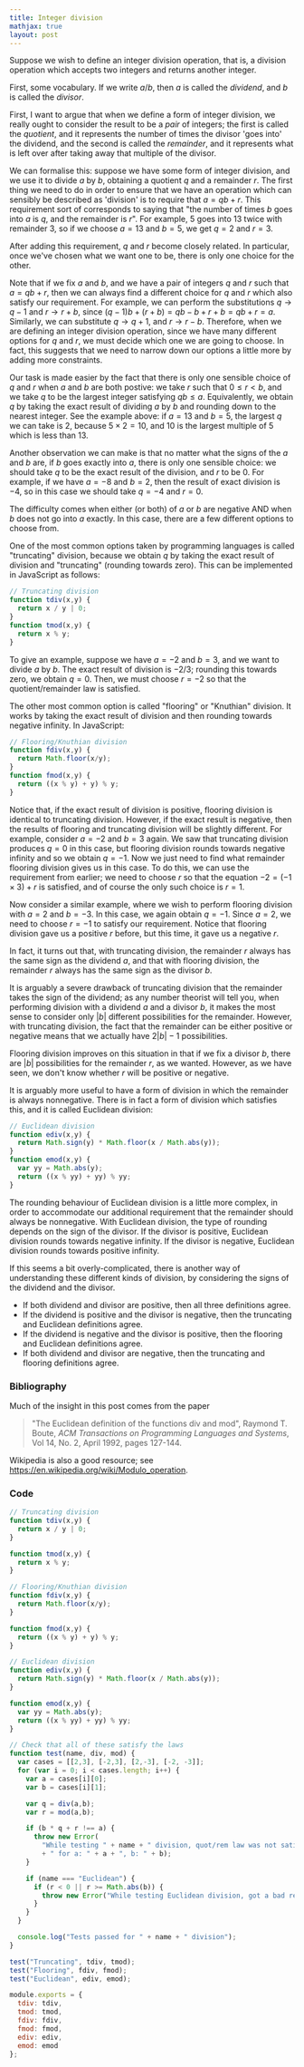 ```yaml
---
title: Integer division
mathjax: true
layout: post
---
```


Suppose we wish to define an integer division operation, that is, a division
operation which accepts two integers and returns another integer.

First, some vocabulary. If we write $a / b$, then $a$ is called the _dividend_,
and $b$ is called the _divisor_.

First, I want to argue that when we define a form of integer division, we
really ought to consider the result to be a _pair_ of integers; the first is
called the _quotient_, and it represents the number of times the divisor 'goes
into' the dividend, and the second is called the _remainder_, and it represents
what is left over after taking away that multiple of the divisor.

We can formalise this: suppose we have some form of integer division, and we
use it to divide $a$ by $b$, obtaining a quotient $q$ and a remainder $r$.
The first thing we need to do in order to ensure that we have an operation
which can sensibly be described as 'division' is to require that $a=qb+r$. This
requirement sort of corresponds to saying that "the number of times $b$ goes
into $a$ is $q$, and the remainder is $r$". For example, $5$ goes into $13$
twice with remainder $3$, so if we choose $a=13$ and $b=5$, we get $q=2$ and
$r=3$.

After adding this requirement, $q$ and $r$ become closely related. In
particular, once we've chosen what we want one to be, there is only one choice
for the other.

Note that if we fix $a$ and $b$, and we have a pair of integers $q$ and $r$
such that $a=qb+r$, then we can always find a different choice for $q$ and $r$
which also satisfy our requirement. For example, we can perform the
substitutions $q \to q-1$ and $r \to r+b$, since $(q-1)b + (r+b) = qb - b + r +
b = qb + r = a$. Similarly, we can substitute $q \to q+1$, and $r \to r-b$.
Therefore, when we are defining an integer division operation, since we have
many different options for $q$ and $r$, we must decide which one we are going
to choose. In fact, this suggests that we need to narrow down our options a
little more by adding more constraints.

Our task is made easier by the fact that there is only one sensible choice
of $q$ and $r$ when $a$ and $b$ are both postive: we take $r$ such that $0 \leq
r < b$, and we take $q$ to be the largest integer satisfying $qb \leq a$.
Equivalently, we obtain $q$ by taking the exact result of dividing $a$ by $b$
and rounding down to the nearest integer. See the example above: if $a=13$ and
$b=5$, the largest $q$ we can take is $2$, because $5 \times 2=10$, and $10$ is
the largest multiple of $5$ which is less than $13$.

Another observation we can make is that no matter what the signs of the
$a$ and $b$ are, if $b$ goes exactly into $a$, there is only one sensible
choice: we should take $q$ to be the exact result of the division, and $r$ to
be $0$. For example, if we have $a=-8$ and $b=2$, then the result of exact
division is $-4$, so in this case we should take $q=-4$ and $r=0$.

The difficulty comes when either (or both) of $a$ or $b$ are negative AND when
$b$ does not go into $a$ exactly. In this case, there are a few different
options to choose from.

One of the most common options taken by programming languages is called
"truncating" division, because we obtain $q$ by taking the exact result of
division and "truncating" (rounding towards zero). This can be implemented
in JavaScript as follows:

```javascript
// Truncating division
function tdiv(x,y) {
  return x / y | 0;
}
function tmod(x,y) {
  return x % y;
}
```

To give an example, suppose we have $a=-2$ and $b=3$, and we want to divide $a$
by $b$. The exact result of division is $-2/3$; rounding this towards zero, we
obtain $q=0$. Then, we must choose $r=-2$ so that the quotient/remainder law is
satisfied.

The other most common option is called "flooring" or "Knuthian" division. It
works by taking the exact result of division and then rounding towards negative
infinity. In JavaScript:

```javascript
// Flooring/Knuthian division
function fdiv(x,y) {
  return Math.floor(x/y);
}
function fmod(x,y) {
  return ((x % y) + y) % y;
}
```

Notice that, if the exact result of division is positive, flooring division is
identical to truncating division. However, if the exact result is negative,
then the results of flooring and truncating division will be slightly
different. For example, consider $a=-2$ and $b=3$ again. We saw that truncating
division produces $q=0$ in this case, but flooring division rounds towards
negative infinity and so we obtain $q=-1$. Now we just need to find what
remainder flooring division gives us in this case. To do this, we can use the
requirement from earlier; we need to choose $r$ so that the equation $-2 = (-1
\times 3) + r$ is satisfied, and of course the only such choice is $r=1$.

Now consider a similar example, where we wish to perform flooring division with
$a=2$ and $b=-3$. In this case, we again obtain $q=-1$. Since $a=2$, we need to
choose $r=-1$ to satisfy our requirement. Notice that flooring division gave us
a positive $r$ before, but this time, it gave us a negative $r$.

In fact, it turns out that, with truncating division, the remainder $r$ always
has the same sign as the dividend $a$, and that with flooring division, the
remainder $r$ always has the same sign as the divisor $b$.

It is arguably a severe drawback of truncating division that the remainder
takes the sign of the dividend; as any number theorist will tell you, when
performing division with a dividend $a$ and a divisor $b$, it makes the most
sense to consider only $|b|$ different possibilities for the remainder.
However, with truncating division, the fact that the remainder can be either
positive or negative means that we actually have $2|b| - 1$ possibilities.

Flooring division improves on this situation in that if we fix a divisor $b$,
there are $|b|$ possibilities for the remainder $r$, as we wanted. However, as
we have seen, we don't know whether $r$ will be positive or negative.

It is arguably more useful to have a form of division in which the remainder
is always nonnegative. There is in fact a form of division which satisfies
this, and it is called Euclidean division:

```javascript
// Euclidean division
function ediv(x,y) {
  return Math.sign(y) * Math.floor(x / Math.abs(y));
}
function emod(x,y) {
  var yy = Math.abs(y);
  return ((x % yy) + yy) % yy;
}
```

The rounding behaviour of Euclidean division is a little more complex, in
order to accommodate our additional requirement that the remainder should
always be nonnegative. With Euclidean division, the type of rounding depends on
the sign of the divisor. If the divisor is positive, Euclidean division rounds
towards negative infinity. If the divisor is negative, Euclidean division
rounds towards positive infinity.

If this seems a bit overly-complicated, there is another way of
understanding these different kinds of division, by considering the signs of
the dividend and the divisor.

* If both dividend and divisor are positive, then all three definitions
  agree.
* If the dividend is positive and the divisor is negative, then the
  truncating and Euclidean definitions agree.
* If the dividend is negative and the divisor is positive, then the flooring
  and Euclidean definitions agree.
* If both dividend and divisor are negative, then the truncating and
  flooring definitions agree.

### Bibliography

Much of the insight in this post comes from the paper

> "The Euclidean definition of the functions div and mod", Raymond T. Boute,
> _ACM Transactions on
Programming Languages and Systems_, Vol 14, No. 2, April 1992, pages 127-144.

Wikipedia is also a good resource; see
<https://en.wikipedia.org/wiki/Modulo_operation>.

### Code

```javascript
// Truncating division
function tdiv(x,y) {
  return x / y | 0;
}

function tmod(x,y) {
  return x % y;
}

// Flooring/Knuthian division
function fdiv(x,y) {
  return Math.floor(x/y);
}

function fmod(x,y) {
  return ((x % y) + y) % y;
}

// Euclidean division
function ediv(x,y) {
  return Math.sign(y) * Math.floor(x / Math.abs(y));
}

function emod(x,y) {
  var yy = Math.abs(y);
  return ((x % yy) + yy) % yy;
}

// Check that all of these satisfy the laws
function test(name, div, mod) {
  var cases = [[2,3], [-2,3], [2,-3], [-2, -3]];
  for (var i = 0; i < cases.length; i++) {
    var a = cases[i][0];
    var b = cases[i][1];

    var q = div(a,b);
    var r = mod(a,b);

    if (b * q + r !== a) {
      throw new Error(
        "While testing " + name + " division, quot/rem law was not satisfied "
        + " for a: " + a + ", b: " + b);
    }

    if (name === "Euclidean") {
      if (r < 0 || r >= Math.abs(b)) {
        throw new Error("While testing Euclidean division, got a bad remainder.");
      }
    }
  }

  console.log("Tests passed for " + name + " division");
}

test("Truncating", tdiv, tmod);
test("Flooring", fdiv, fmod);
test("Euclidean", ediv, emod);

module.exports = {
  tdiv: tdiv,
  tmod: tmod,
  fdiv: fdiv,
  fmod: fmod,
  ediv: ediv,
  emod: emod
};
```
